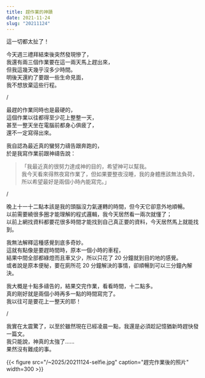 ```yaml
---
title: 趕作業的神蹟
date: 2021-11-24
slug: "20211124"
---
```


這一切都太扯了！

今天週三禮拜結束後突然發現慘了，\
我還有兩三個作業要在這一兩天馬上趕出來，\
但我這幾天幾乎沒多少時間。\
明後天還約了要跟一些生命見面，\
我不想放棄這些行程。

/

最趕的作業同時也是最硬的，\
這個作業以往都得至少花上整整一天，\
甚至一整天坐在電腦前都身心俱疲了，\
還不一定寫得出來。

我自認為最近真的蠻努力禱告跟奔跑的，\
於是我寫作業前跟神禱告說：

> 「我最近真的很努力達成神的目的，希望神可以幫我。\
> 我今天看來得熬夜寫作業了，但如果要整夜沒睡，我的身體應該無法負荷，\
> 所以希望最好是兩個小時內能寫完。」

/

晚上十一十二點本該是我的頭腦沒力氣運轉的時間，但今天它卻意外地順暢。\
以前需要繞很多圈才能理解的程式邏輯，我今天居然看一兩次就懂了；\
以前上網找資料都要花很多時間才能找到自己真正要的資料，今天居然馬上就能找到。

我無法解釋這種感覺到底多奇妙。\
這就有點像是要趕時間時，原本一個小時的車程，\
結果中間全部都綠燈而且車又少，所以只花了 20 分鐘就到目的地的感覺。\
或者說是原本便秘，要在廁所花 20 分鐘解決的事情，卻順暢到可以三分鐘內解決。

我大概是十點多禱告的，結果交完作業，看看時間，十二點多。\
真的剛好就是兩個小時再多一點的時間寫完了。\
我以往可是要花上一整天的耶！

/

我實在太震驚了，以至於雖然現在已經凌晨一點，我還是必須趁記憶猶新時趕快發一篇文。\
我只能說，神真的太強了......\
果然沒有難成的事。

{{< figure src="/~2025/20211124-selfie.jpg" caption="趕完作業後的照片" width=300 >}}
